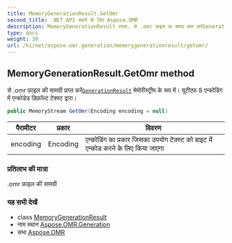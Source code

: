 ```yaml
---
title: MemoryGenerationResult.GetOmr
second_title: .NET API संदर्भ के लिए Aspose.OMR
description: MemoryGenerationResult तरक. से .omr फ़इल क समग्र प्रप्त करेंGenerationResult मेमरस्ट्रम के रूप में यूटएफ 8 एन्कडंग में एन्कडेड डफ़ल्ट टेक्स्ट द्वर
type: docs
weight: 30
url: /hi/net/aspose.omr.generation/memorygenerationresult/getomr/
---
```

## MemoryGenerationResult.GetOmr method

से .omr फ़ाइल की सामग्री प्राप्त करें[`GenerationResult`](../../generationresult/) मेमोरीस्ट्रीम के रूप में। यूटीएफ 8 एन्कोडिंग में एन्कोडेड डिफ़ॉल्ट टेक्स्ट द्वारा।

```csharp
public MemoryStream GetOmr(Encoding encoding = null)
```

| पैरामीटर | प्रकार | विवरण |
| --- | --- | --- |
| encoding | Encoding | एन्कोडिंग का प्रकार जिसका उपयोग टेक्स्ट को बाइट में एन्कोड करने के लिए किया जाएगा |

### प्रतिलाभ की मात्रा

.omr फ़ाइल की सामग्री

### यह सभी देखें

* class [MemoryGenerationResult](../)
* नाम स्थान [Aspose.OMR.Generation](../../memorygenerationresult/)
* सभा [Aspose.OMR](../../../)


